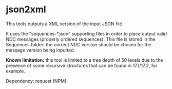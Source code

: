 # json2xml

This tools outputs a XML version of the input JSON file.

It uses the "sequences-*.json" supporting files in order to place output valid NDC messages (properly ordered sequences). This file is stored in the Sequences folder: the correct NDC version should be chosen for the message version being inputted.

**Known limitation:** this tool is limited to a tree depth of 50 levels due to the presence of some recursive structures that can be found in 17.1/17.2, for example.

Dependency: request (NPM).
